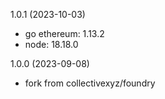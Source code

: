 1.0.1 (2023-10-03)

* go ethereum: 1.13.2
* node: 18.18.0

1.0.0 (2023-09-08)

* fork from collectivexyz/foundry
